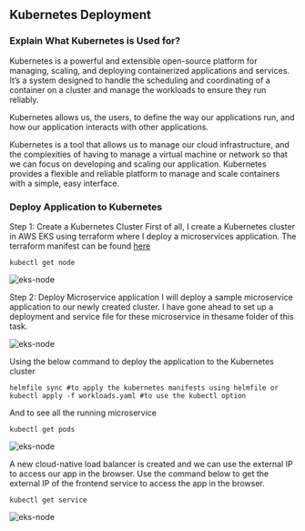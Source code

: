 ## Kubernetes Deployment

### Explain What Kubernetes is Used for?

Kubernetes is a powerful and extensible open-source platform for managing, scaling, and deploying containerized applications and services. It’s a system designed to handle the scheduling and coordinating of a container on a cluster and manage the workloads to ensure they run reliably. 

Kubernetes allows us, the users, to define the way our applications run, and how our application interacts with other applications. 

Kubernetes is a tool that allows us to manage our cloud infrastructure, and the complexities of having to manage a virtual machine or network so that we can focus on developing and scaling our application. Kubernetes provides a flexible and reliable platform to manage and scale containers with a simple, easy interface.

### Deploy Application to Kubernetes

Step 1: Create a Kubernetes Cluster
First of all, I create a Kubernetes cluster in AWS EKS using terraform where I deploy a microservices application. The terraform manifest can be found [here](https://github.com/calvin-puram/AWS-Terraform-EKS-Automation)

```
kubectl get node
```

![eks-node](/img/eks1.png)

Step 2: Deploy Microservice application
I will deploy a sample microservice application to our newly created cluster. I have gone ahead to set up a deployment and service file for these microservice in thesame folder of this task. 

![eks-node](/img/eks2.png)

Using the below command to deploy the application to the Kubernetes cluster

```
helmfile sync #to apply the kubernetes manifests using helmfile or
kubectl apply -f workloads.yaml #to use the kubectl option
```

And to see all the running microservice

```
kubectl get pods
```

![eks-node](/img/eks3.png)

A new cloud-native load balancer is created and we can use the external IP to access our app in the browser. Use the command below to get the external IP of the frontend service to access the app in the browser.

```
kubectl get service
```
![eks-node](/img/eks4.png)

